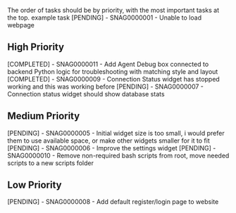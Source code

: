 The order of tasks should be by priority, with the most important tasks at the top.
example task
[PENDING] - SNAG0000001 - Unable to load webpage


## High Priority

[COMPLETED] - SNAG0000011 - Add Agent Debug box connected to backend Python logic for troubleshooting with matching style and layout
[COMPLETED] - SNAG0000009 - Connection Status widget has stopped working and this was working before
[PENDING] - SNAG0000007 - Connection status widget should show database stats

## Medium Priority

[PENDING] - SNAG0000005 - Initial widget size is too small, i would prefer them to use available space, or make other widgets smaller for it to fit
[PENDING] - SNAG0000006 - Improve the settings widget
[PENDING] - SNAG0000010 - Remove non-required bash scripts from root, move needed scripts to a new scripts folder

## Low Priority

[PENDING] - SNAG0000008 - Add default register/login page to website

